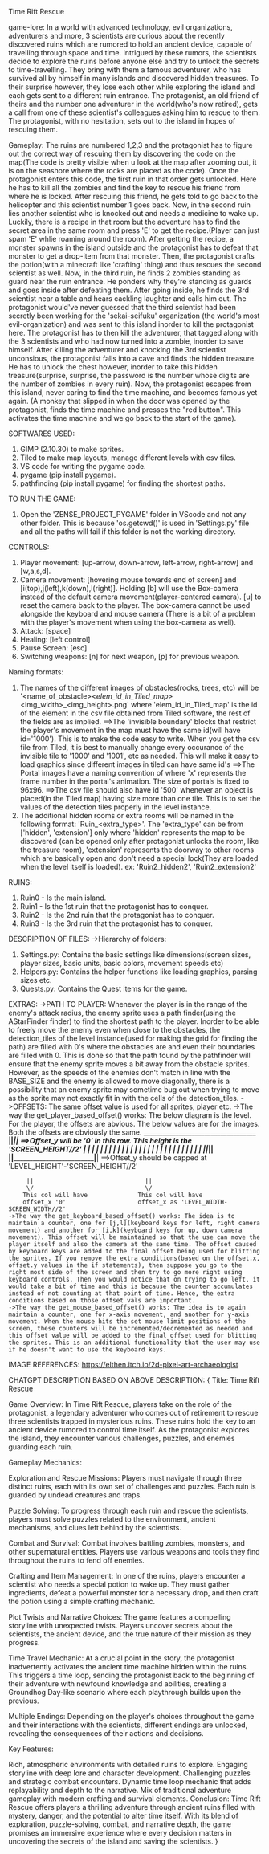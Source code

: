 Time Rift Rescue

game-lore: In a world with advanced technology, evil organizations, adventurers and more, 3 scientists are curious about the recently discovered ruins which are rumored to hold an ancient device, capable of travelling through space and time. Intrigued by these rumors, the scientists decide to explore the ruins before anyone else and try to unlock the secrets to time-travelling. They bring with them a famous adventurer, who has survived all by himself in many islands and discovered hidden treasures. To their surprise however, they lose each other while exploring the island and each gets sent to a different ruin entrance. The protagonist, an old friend of theirs and the number one adventurer in the world(who's now retired), gets a call from one of these scientist's colleagues asking him to rescue to them. The protagonist, with no hesitation, sets out to the island in hopes of rescuing them.

Gameplay: The ruins are numbered 1,2,3 and the protagonist has to figure out the correct way of rescuing them by discovering the code on the map(The code is pretty visible when u look at the map after zooming out, it is on the seashore where the rocks are placed as the code). Once the protagonist enters this code, the first ruin in that order gets unlocked. Here he has to kill all the zombies and find the key to rescue his friend from where he is locked.
After rescuing this friend, he gets told to go back to the helicopter and this scientist number 1 goes back.
Now, in the second ruin lies another scientist who is knocked out and needs a medicine to wake up. Luckily, there is a recipe in that room but the adventure has to find the secret area in the same room and press 'E' to get the recipe.(Player can just spam 'E' whlie roaming around the room). After getting the recipe, a monster spawns in the island outside and the protagonist has to defeat that monster to get a drop-item from that monster. Then, the protagonist crafts the potion(with a minecraft like 'crafting' thing) and thus rescues the second scientist as well.
Now, in the third ruin, he finds 2 zombies standing as guard near the ruin entrance. He ponders why they're standing as guards and goes inside after defeating them. After going inside, he finds the 3rd scientist near a table and hears cackling laughter and calls him out. The protagonist would've never guessed that the third scientist had been secretly been working for the 'sekai-seifuku' organization (the world's most evil-organization) and was sent to this island inorder to kill the protagonist here. The protagonist has to then kill the adventurer, that tagged along with the 3 scientists and who had now turned into a zombie, inorder to save himself. After killing the adventurer and knocking the 3rd scientist unconsious, the protagonist falls into a cave and finds the hidden treasure. He has to unlock the chest however, inorder to take this hidden treasure(surprise, surprise, the password is the number whose digits are the number of zombies in every ruin).
Now, the protagonist escapes from this island, never caring to find the time machine, and becomes famous yet again.
(A monkey that slipped in when the door was opened by the protagonist, finds the time machine and presses the "red button". This activates the time machine and we go back to the start of the game).

SOFTWARES USED:
1. GIMP (2.10.30) to make sprites.
2. Tiled to make map layouts, manage different levels with csv files.
3. VS code for writing the pygame code.
4. pygame  (pip install pygame).
5. pathfinding (pip install pygame) for finding the shortest paths.


TO RUN THE GAME:
1. Open the 'ZENSE_PROJECT_PYGAME' folder in VScode and not any other folder. This is because 'os.getcwd()' is used in 'Settings.py' file and all the paths will fail if this folder is not the working directory.


CONTROLS: 
1. Player movement: [up-arrow, down-arrow, left-arrow, right-arrow] and [w,a,s,d].
2. Camera movement: [hovering mouse towards end of screen] and [i(top),j(left),k(down),l(right)]. Holding [b] will use the Box-camera instead of the default camera movement(player-centered camera). [u] to reset the camera back to the player. The box-camera cannot be used alongside the keyboard and mouse camera (There is a bit of a problem with the player's movement when using the box-camera as well).
3. Attack: [space]
4. Healing: [left control]
5. Pause Screen: [esc]
6. Switching weapons: [n] for next weapon, [p] for previous weapon.


Naming formats:
1. The names of the different images of obstacles(rocks, trees, etc) will be '<name_of_obstacle>_<elem_id_in_Tiled_map>_<img_width>_<img_height>.png' where 'elem_id_in_Tiled_map' is the id of the element in the csv file obtained from Tiled software, the rest of the fields are as implied.
    ==>The 'invisible boundary' blocks that restrict the player's movement in the map must have the same id(will have id='1000'). This is to make the code easy to write. When you get the csv file from Tiled, it is best to manually change every occurance of the invisible tile to '1000' and '1001', etc as needed. This will make it easy to load graphics since different images in tiled can have same id's
    ==>The Portal images have a naming convention of <x> where 'x' represents the frame number in the portal's animation. The size of portals is fixed to 96x96.
    ==>The csv file should also have id '500' whenever an object is placed(in the Tiled map) having size more than one tile. This is to set the values of the detection tiles properly in the level instance.
2. The additional hidden rooms or extra rooms will be named in the following format: 'Ruin<x>_<extra_type><num>'. The 'extra_type' can be from ['hidden', 'extension'] only where 'hidden' represents the map to be discovered (can be opened only after protagonist unlocks the room, like the treasure room), 'extension' represents the doorway to other rooms which are basically open and don't need a special lock(They are loaded when the level itself is loaded).
    ex: 'Ruin2_hidden2', 'Ruin2_extension2'


RUINS:
1. Ruin0 - Is the main island.
2. Ruin1 - Is the 1st ruin that the protagonist has to conquer.
3. Ruin2 - Is the 2nd ruin that the protagonist has to conquer.
4. Ruin3 - Is the 3rd ruin that the protagonist has to conquer.


DESCRIPTION OF FILES:
->Hierarchy of folders:
1. Settings.py: Contains the basic settings like dimensions(screen sizes, player sizes, basic units, basic colors, movement speeds etc)
2. Helpers.py: Contains the helper functions like loading graphics, parsing sizes etc.
3. Quests.py: Contains the Quest items for the game.


EXTRAS:
->PATH TO PLAYER: Whenever the player is in the range of the enemy's attack radius, the enemy sprite uses a path finder(using the AStarFinder finder) to find the shortest path to the player. Inorder to be able to freely move the enemy even when close to the obstacles, the detection_tiles of the level instance(used for making the grid for finding the path) are filled with 0's where the obstacles are and even their boundaries are filled with 0. This is done so that the path found by the pathfinder will ensure that the enemy sprite moves a bit away from the obstacle sprites. However, as the speeds of the enemies don't match in line with the BASE_SIZE and the enemy is allowed to move diagonally, there is a possibility that an enemy sprite may sometime bug out when trying to move as the sprite may not exactly fit in with the cells of the detection_tiles.
->OFFSETS: The same offset value is used for all sprites, player etc.
    ->The way the get_player_based_offset() works: The below diagram is the level. For the player, the offsets are abvious. The below values are for the images. Both the offsets are obviously the same.
         ___________________________________
        |__|_____________________________|__|           ==>Offset_y will be '0' in this row. This height is the 'SCREEN_HEIGHT//2'
        |  |                             |  | 
        |  |                             |  | 
        |  |                             |  | 
        |  |                             |  |
        |  |                             |  | 
        |  |                             |  | 
        |  |                             |  | 
        |__|_____________________________|__|
        |__|_____________________________|__|           ==>Offset_y should be capped at 'LEVEL_HEIGHT'-'SCREEN_HEIGHT//2'

         ||                               ||  
         \/                               \/  
        This col will have              This col will have
        offset_x '0'                    offset_x as 'LEVEL_WIDTH-SCREEN_WIDTH//2'
    ->The way the get_keyboard_based_offset() works: The idea is to maintain a counter, one for [j,l](keyboard keys for left, right camera movement) and another for [i,k](keyboard keys for up, down camera movement). This offset will be maintained so that the use can move the player itself and also the camera at the same time. The offset caused by keyboard keys are added to the final offset being used for blitting the sprites. If you remove the extra conditions(based on the offset.x, offset.y values in the if statements), then suppose you go to the right most side of the screen and then try to go more right using keyboard controls. Then you would notice that on trying to go left, it would take a bit of time and this is because the counter accumulates instead of not counting at that point of time. Hence, the extra conditions based on those offset vals are important.
    ->The way the get_mouse_based_offset() works: The idea is to again maintain a counter, one for x-axis movement, and another for y-axis movement. When the mouse hits the set mouse limit positions of the screen, these counters will be incremented/decremented as needed and this offset value will be added to the final offset used for blitting the sprites. This is an additional functionality that the user may use if he doesn't want to use the keyboard keys.


IMAGE REFERENCES:
https://elthen.itch.io/2d-pixel-art-archaeologist






CHATGPT DESCRIPTION BASED ON ABOVE DESCRIPTION:
{
Title: Time Rift Rescue

Game Overview:
In Time Rift Rescue, players take on the role of the protagonist, a legendary adventurer who comes out of retirement to rescue three scientists trapped in mysterious ruins. These ruins hold the key to an ancient device rumored to control time itself. As the protagonist explores the island, they encounter various challenges, puzzles, and enemies guarding each ruin.

Gameplay Mechanics:

Exploration and Rescue Missions: Players must navigate through three distinct ruins, each with its own set of challenges and puzzles. Each ruin is guarded by undead creatures and traps.

Puzzle Solving: To progress through each ruin and rescue the scientists, players must solve puzzles related to the environment, ancient mechanisms, and clues left behind by the scientists.

Combat and Survival: Combat involves battling zombies, monsters, and other supernatural entities. Players use various weapons and tools they find throughout the ruins to fend off enemies.

Crafting and Item Management: In one of the ruins, players encounter a scientist who needs a special potion to wake up. They must gather ingredients, defeat a powerful monster for a necessary drop, and then craft the potion using a simple crafting mechanic.

Plot Twists and Narrative Choices: The game features a compelling storyline with unexpected twists. Players uncover secrets about the scientists, the ancient device, and the true nature of their mission as they progress.

Time Travel Mechanic: At a crucial point in the story, the protagonist inadvertently activates the ancient time machine hidden within the ruins. This triggers a time loop, sending the protagonist back to the beginning of their adventure with newfound knowledge and abilities, creating a Groundhog Day-like scenario where each playthrough builds upon the previous.

Multiple Endings: Depending on the player's choices throughout the game and their interactions with the scientists, different endings are unlocked, revealing the consequences of their actions and decisions.

Key Features:

Rich, atmospheric environments with detailed ruins to explore.
Engaging storyline with deep lore and character development.
Challenging puzzles and strategic combat encounters.
Dynamic time loop mechanic that adds replayability and depth to the narrative.
Mix of traditional adventure gameplay with modern crafting and survival elements.
Conclusion:
Time Rift Rescue offers players a thrilling adventure through ancient ruins filled with mystery, danger, and the potential to alter time itself. With its blend of exploration, puzzle-solving, combat, and narrative depth, the game promises an immersive experience where every decision matters in uncovering the secrets of the island and saving the scientists.
}